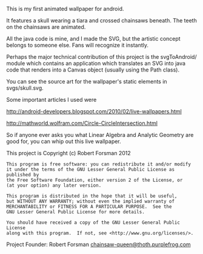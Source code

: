 This is my first animated wallpaper for android.

It features a skull wearing a tiara and crossed chainsaws beneath.
The teeth on the chainsaws are animated.

All the java code is mine, and I made the SVG, but the artistic
concept belongs to someone else.  Fans will recognize it instantly.

Perhaps the major technical contribution of this project is the
svgToAndroid/ module which contains an application which translates an
SVG into java code that renders into a Canvas object (usually using
the Path class).  

You can see the source art for the wallpaper's static elements in
svgs/skull.svg.

Some important articles I used were

http://android-developers.blogspot.com/2010/02/live-wallpapers.html

http://mathworld.wolfram.com/Circle-CircleIntersection.html

So if anyone ever asks you what Linear Algebra and Analytic Geometry
are good for, you can whip out this live wallpaper.


This project is Copyright (c) Robert Forsman 2012

    This program is free software: you can redistribute it and/or modify
    it under the terms of the GNU Lesser General Public License as published by
    the Free Software Foundation, either version 2 of the License, or
    (at your option) any later version.

    This program is distributed in the hope that it will be useful,
    but WITHOUT ANY WARRANTY; without even the implied warranty of
    MERCHANTABILITY or FITNESS FOR A PARTICULAR PURPOSE.  See the
    GNU Lesser General Public License for more details.

    You should have received a copy of the GNU Lesser General Public License
    along with this program.  If not, see <http://www.gnu.org/licenses/>.


Project Founder: Robert Forsman chainsaw-queen@thoth.purplefrog.com
